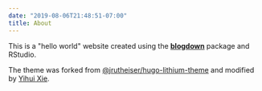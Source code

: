 ```yaml
---
date: "2019-08-06T21:48:51-07:00"
title: About
---
```


This is a "hello world" website created using the [**blogdown**](https://github.com/rstudio/blogdown) package and RStudio.

The theme was forked from [@jrutheiser/hugo-lithium-theme](https://github.com/jrutheiser/hugo-lithium-theme) and modified by [Yihui Xie](https://github.com/yihui/hugo-lithium).
